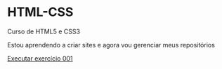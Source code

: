 # HTML-CSS
 Curso de HTML5 e CSS3

 Estou aprendendo a criar sites e agora vou gerenciar meus repositórios

<a href="https://joselucas77.github.io/HTML-CSS/exercicios/ex001/">Executar exercício 001</a>